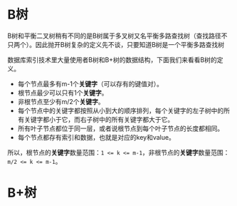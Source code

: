 # B树

B树和平衡二叉树稍有不同的是B树属于多叉树又名平衡多路查找树（查找路径不只两个）。因此抛开B树复杂的定义先不谈，只要知道B树是一个平衡多路查找树

数据库索引技术里大量使用者B树和B+树的数据结构，下面我们来看看B树的定义。

- 每个节点最多有m-1个**关键字**（可以存有的键值对）。
- 根节点最少可以只有1个**关键字**。
- 非根节点至少有m/2个**关键字**。
- 每个节点中的关键字都按照从小到大的顺序排列，每个关键字的左子树中的所有关键字都小于它，而右子树中的所有关键字都大于它。
- 所有叶子节点都位于同一层，或者说根节点到每个叶子节点的长度都相同。
- 每个节点都存有索引和数据，也就是对应的key和value。

所以，根节点的**关键字**数量范围：`1 <= k <= m-1`，非根节点的**关键字**数量范围：`m/2 <= k <= m-1`。











# B+树































